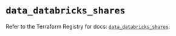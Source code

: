 # `data_databricks_shares`

Refer to the Terraform Registry for docs: [`data_databricks_shares`](https://registry.terraform.io/providers/databricks/databricks/1.44.0/docs/data-sources/shares).
